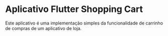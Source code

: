 # Aplicativo Flutter Shopping Cart

Este aplicativo é uma implementação simples da funcionalidade de carrinho de compras de um aplicativo de loja.
